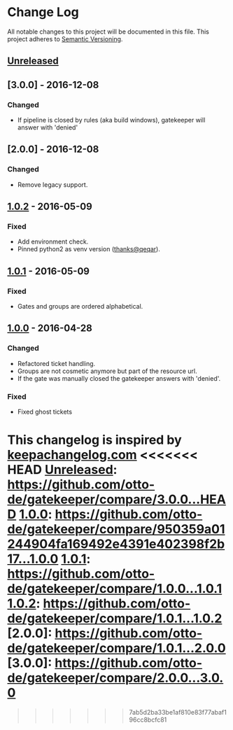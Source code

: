# Change Log

All notable changes to this project will be documented in this file.
This project adheres to [Semantic Versioning](http://semver.org/).

## [Unreleased]

## [3.0.0] - 2016-12-08

### Changed
- If pipeline is closed by rules (aka build windows), gatekeeper will answer with 'denied'

## [2.0.0] - 2016-12-08

### Changed
- Remove legacy support.

## [1.0.2] - 2016-05-09

### Fixed
- Add environment check.
- Pinned python2 as venv version ([thanks@qeqar](https://github.com/qeqar)).

## [1.0.1] - 2016-05-09

### Fixed
- Gates and groups are ordered alphabetical.

## [1.0.0] - 2016-04-28

### Changed
- Refactored ticket handling.
- Groups are not cosmetic anymore but part of the resource url.
- If the gate was manually closed the gatekeeper answers with 'denied'.

### Fixed
- Fixed ghost tickets

This changelog is inspired by [keepachangelog.com](http://http://keepachangelog.com/de/)
<<<<<<< HEAD
[Unreleased]: https://github.com/otto-de/gatekeeper/compare/3.0.0...HEAD
[1.0.0]: https://github.com/otto-de/gatekeeper/compare/950359a01244904fa169492e4391e402398f2b17...1.0.0
[1.0.1]: https://github.com/otto-de/gatekeeper/compare/1.0.0...1.0.1
[1.0.2]: https://github.com/otto-de/gatekeeper/compare/1.0.1...1.0.2
[2.0.0]: https://github.com/otto-de/gatekeeper/compare/1.0.1...2.0.0
[3.0.0]: https://github.com/otto-de/gatekeeper/compare/2.0.0...3.0.0
=======
[Unreleased]: https://github.com/otto-de/gatekeeper/compare/1.0.2...HEAD
[1.0.1]: https://github.com/otto-de/gatekeeper/compare/1.0.0...1.0.1
[1.0.0]: https://github.com/otto-de/gatekeeper/compare/950359a01244904fa169492e4391e402398f2b17...1.0.0
[1.0.2]: https://github.com/otto-de/gatekeeper/compare/1.0.1...1.0.2
>>>>>>> 7ab5d2ba33be1af810e83f77abaf196cc8bcfc81
